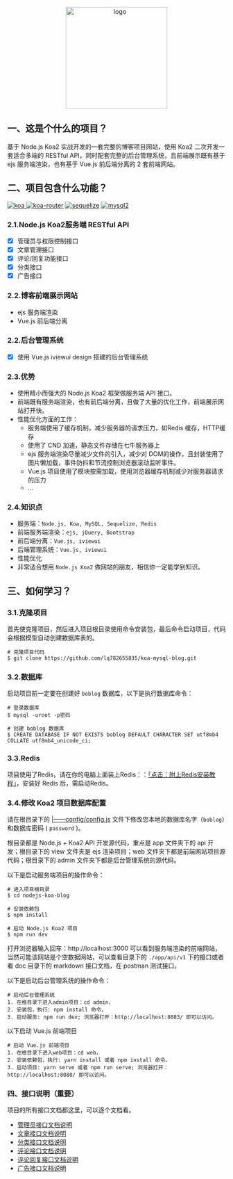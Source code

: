 <p align="center"><a href="http://www.boblog.com" target="_blank" rel="noopener noreferrer"><img width="234" src="http://images.boblog.com/BOBLOG-03.png" alt="logo"></a></p>

## 一、这是个什么的项目？

基于 Node.js Koa2 实战开发的一套完整的博客项目网站，使用 Koa2 二次开发一套适合多端的 RESTful API，同时配套完整的后台管理系统，且前端展示既有基于 ejs 服务端渲染，也有基于 Vue.js 前后端分离的 2 套前端网站。

## 二、项目包含什么功能？

[![koa](https://img.shields.io/badge/koa-%5E2.7.0-brightgreen.svg) ](https://www.npmjs.com/package/koa)
[![koa-router](https://img.shields.io/badge/koa--router-%5E7.4.0-brightgreen.svg)](https://www.npmjs.com/package/koa-router)
[![sequelize](https://img.shields.io/badge/sequelize-%5E5.6.1-brightgreen.svg)](https://www.npmjs.com/package/sequelize)
[![mysql2](https://img.shields.io/badge/mysql2-%5E1.6.5-brightgreen.svg)](https://www.npmjs.com/package/mysql2)

### 2.1.Node.js Koa2服务端 RESTful API
- [x] 管理员与权限控制接口
- [x] 文章管理接口
- [x] 评论/回复功能接口
- [x] 分类接口
- [x] 广告接口

### 2.2.博客前端展示网站
- ejs 服务端渲染
- Vue.js 前后端分离

### 2.2.后台管理系统
- [x] 使用 Vue.js iviewui design 搭建的后台管理系统

### 2.3.优势
- 使用精小而强大的 Node.js Koa2 框架做服务端 API 接口。
- 前端既有服务端渲染，也有前后端分离，且做了大量的优化工作，前端展示网站打开快。
- 性能优化方面的工作：
    - 服务端使用了缓存机制，减少服务器的请求压力，如Redis 缓存，HTTP缓存
    - 使用了 CND 加速，静态文件存储在七牛服务器上
    - ejs 服务端渲染尽量减少文件的引入，减少对 DOM的操作，且封装使用了图片懒加载，事件防抖和节流控制浏览器滚动监听事件。
    - Vue.js 项目使用了模块按需加载，使用浏览器缓存机制减少对服务器请求的压力
    - ...

### 2.4.知识点
- 服务端：`Node.js, Koa, MySQL, Sequelize, Redis`
- 前端服务端渲染：`ejs, jQuery, Bootstrap`
- 前后端分离：`Vue.js, iviewui`
- 后端管理系统：`Vue.js, iviewui`
- 性能优化
- 非常适合想用 `Node.js Koa2` 做网站的朋友，相信你一定能学到知识。

## 三、如何学习？
### 3.1.克隆项目
首先使克隆项目，然后进入项目根目录使用命令安装包，最后命令启动项目，代码会根据模型自动创建数据库表的。
```
# 克隆项目代码
$ git clone https://github.com/lq782655835/koa-mysql-blog.git
```

### 3.2.数据库
启动项目前一定要在创建好 `boblog` 数据库，以下是执行数据库命令：
```
# 登录数据库
$ mysql -uroot -p密码

# 创建 boblog 数据库
$ CREATE DATABASE IF NOT EXISTS boblog DEFAULT CHARACTER SET utf8mb4 COLLATE utf8mb4_unicode_ci;
```

### 3.3.Redis
项目使用了Redis，请在你的电脑上面装上Redis：：[「点击：附上Redis安装教程」](https://www.runoob.com/redis/redis-install.html)，安装好 Redis 后，需启动Redis。 

### 3.4.修改 Koa2 项目数据库配置
请在根目录下的 [|——config/config.js](https://github.com/LFB/nodejs-koa-blog/blob/master/config/config.js) 文件下修改您本地的数据库名字（`boblog`）和数据库密码 ( `password` )。

根目录都是 Node.js + Koa2 API 开发源代码，重点是 app 文件夹下的 api 开发；根目录下的 view 文件夹是 ejs 渲染项目；web 文件夹下都是前端网站项目源代码；根目录下的 admin 文件夹下都是后台管理系统的源代码。

以下是启动服务端项目的操作命令：
```
# 进入项目根目录
$ cd nodejs-koa-blog

# 安装依赖包
$ npm install

# 启动 Node.js Koa2 项目
$ npm run dev
```

打开浏览器输入回车：http://localhost:3000 可以看到服务端渲染的前端网站，当然可能该网站是个空数据网站，可以查看目录下的 `./app/api/v1` 下的接口或者看 doc 目录下的 markdown 接口文档，在 postman 测试接口。


以下是启动后台管理系统的操作命令：
```
# 启动后台管理系统
1. 在根目录下进入admin项目：cd admin，
2. 安装包，执行: npm install 命令，
3. 启动服务: npm run dev; 浏览器打开：http://localhost:8083/ 即可以访问。
```


以下启动 Vue.js 前端项目
```
# 启动 Vue.js 前端项目
1. 在根目录下进入web项目：cd web，
2. 安装依赖包，执行: yarn install 或者 npm install 命令，
3. 启动项目: yarn serve 或者 npm run serve; 浏览器打开：http://localhost:8080/ 即可以访问。
```


### 四、接口说明（重要）
项目的所有接口文档都这里，可以逐个文档看。
- [管理员接口文档说明](./doc/admin.md)
- [文章接口文档说明](./doc/article.md)
- [分类接口文档说明](./doc/category.md)
- [评论接口文档说明](./doc/comment.md)
- [评论回复接口文档说明](./doc/reply.md)
- [广告接口文档说明](./doc/advertise.md)
